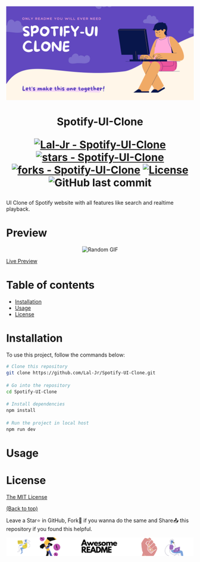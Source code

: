 <h1 align="center" id="#spotify-ui-clone">
  <img src="https://github.com/Lal-Jr/Spotify-UI-Clone/blob/2d95b663a021c12d614edd6b8d4f78d4cf7f159e/public/Banner.png" alt="Banner" />
  <br />
  <br />
  Spotify-UI-Clone
  <br />
  
  [![Lal-Jr - Spotify-UI-Clone](https://img.shields.io/static/v1?label=Lal-Jr&message=Spotify-UI-Clone&color=blue&logo=github)](https://github.com/Lal-Jr/Spotify-UI-Clone "Go to GitHub repo")
[![stars - Spotify-UI-Clone](https://img.shields.io/github/stars/Lal-Jr/Spotify-UI-Clone?style=social)](https://github.com/Lal-Jr/Spotify-UI-Clone)
[![forks - Spotify-UI-Clone](https://img.shields.io/github/forks/Lal-Jr/Spotify-UI-Clone?style=social)](https://github.com/Lal-Jr/Spotify-UI-Clone)
[![License](https://img.shields.io/badge/License-MIT-blue)](#license)
![GitHub last commit](https://img.shields.io/github/last-commit/Lal-Jr/Spotify-UI-Clone?style=social)
  
</h1>

UI Clone of Spotify website with all features like search and realtime playback.

# Preview

<p align="center">
  <img src="https://github.com/Lal-Jr/GraphQL-GraphCMS-Blog/blob/1bb354aa4de12190c4b06eca4f0eeb009c66ef97/public/Demo.gif" alt="Random GIF" />
</p>

[Live Preview](https://air-bnb-clone-beta.vercel.app/)

# Table of contents

- [Installation](#installation)
- [Usage](#usage)
- [License](#license)

# Installation

To use this project, follow the commands below:

```bash
# Clone this repository
git clone https://github.com/Lal-Jr/Spotify-UI-Clone.git

# Go into the repository
cd Spotify-UI-Clone

# Install dependencies
npm install 

# Run the project in local host
npm run dev
```

# Usage

<!-- This is optional and it is used to give the user info on how to use the project after installation. This could be added in the Installation section also. -->

# License

[The MIT License](https://opensource.org/licenses/MIT)

[(Back to top)](#spotify-ui-clone)

Leave a Star⭐ in GitHub, Fork🍴 if you wanna do the same and Share📤 this repository if you found this helpful.

![Footer](https://github.com/Lal-Jr/AirBNB-Clone/blob/67e3ec5e7e33817749b0e3c14c50e661bf160b9a/public/Footer.png)
